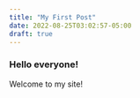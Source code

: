 ```yaml
---
title: "My First Post"
date: 2022-08-25T03:02:57-05:00
draft: true
---
```


### Hello everyone!
Welcome to my site!